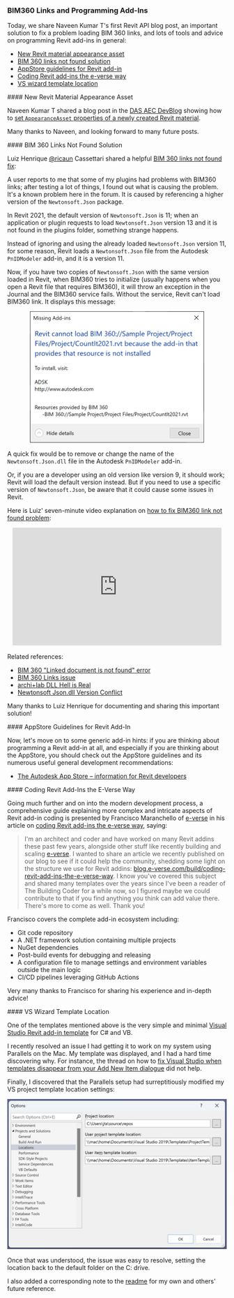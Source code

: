 <head>
<meta http-equiv="Content-Type" content="text/html; charset=utf-8">
<link rel="stylesheet" type="text/css" href="bc.css">
<script src="https://cdn.rawgit.com/google/code-prettify/master/loader/run_prettify.js" type="text/javascript"></script>
</head>

<!---

- Setting AppearanceAsset properties of newly created Revit Material
  https://adndevblog.typepad.com/aec/2022/10/setting-appearanceasset-properties-of-newly-created-revit-material.html

- BIM 360 Links Not Found - Fix
  https://forums.autodesk.com/t5/revit-api-forum/bim-360-links-not-found-fix/td-p/11463147

- programming an add-in?
  thinking about the AppStore?
  check out the AppStore guidelines and many useful general development recommendations
  [The Autodesk App Store &ndash; information for Revit developers](https://www.autodesk.com/developer-network/app-store/revit)

- vs templates
  did not help: https://kwilson.io/blog/fix-visual-studio-when-templates-disappear-from-your-add-new-item-dialogue/
  a/img/vs_2019_project_template_location.png
  https://github.com/jeremytammik/VisualStudioRevitAddinWizard/releases/tag/2023.0.0.0
  added note to readme

- Coding Revit add-ins: the e-verse way
  https://blog.e-verse.com/build/coding-revit-add-ins-the-e-verse-way
  > Hi Jeremy! Nice to "meet" you. I'm an architect/coder and have worked on many Revit addins these past few years, alongside other stuff like recently building and scaling e-verse (https://e-verse.com/). I wanted to share an article we recently published on our blog to see if it could help the community, shedding some light on the structure we use for Revit addins: https://blog.e-verse.com/build/coding-revit-add-ins-the-e-verse-way. I know you've covered this subject and shared many templates over the years since I've been a reader of The Building Coder for a while now, so I figured maybe we could contribute to that if you find anything you think can add value there. There's more to come as well. Thank you!
  linkedin conversation with Francisco Maranchello, COO at e-verse, Cordoba, Córdoba, Argentina

 twitter:

Solution for BIM 360 links not found, AppStore guidelines and coding Revit add-ins the e-verse way in the #RevitAPI @AutodeskForge @AutodeskRevit #bim #DynamoBim #ForgeDevCon https://autode.sk/addintips

An important solution to fix a problem loading BIM 360 links and lots of advice on programming Revit add-ins in general
&ndash; New Revit material appearance asset
&ndash; BIM 360 links not found solution
&ndash; AppStore guidelines for Revit add-in
&ndash; Coding Revit add-ins the e-verse way
&ndash; VS wizard template location...

linkedin:

#bim #DynamoBim #ForgeDevCon #Revit #API #IFC #SDK #AI #VisualStudio #Autodesk #AEC #adsk

the [Revit API discussion forum](http://forums.autodesk.com/t5/revit-api-forum/bd-p/160) thread

<center>
<img src="img/" alt="" title="" width="600" height=""/>
<p style="font-size: 80%; font-style:italic"></p>
</center>

<pre class="code">
</pre>

-->

### BIM360 Links and Programming Add-Ins

Today, we share Naveen Kumar T's first Revit API blog post, an important solution to fix a problem loading BIM 360 links, and lots of tools and advice on programming Revit add-ins in general:

- [New Revit material appearance asset](#2)
- [BIM 360 links not found solution](#3)
- [AppStore guidelines for Revit add-in](#4)
- [Coding Revit add-ins the e-verse way](#5)
- [VS wizard template location](#6)

####<a name="2"></a> New Revit Material Appearance Asset

Naveen Kumar T shared a blog post in
the [DAS AEC DevBlog](https://adndevblog.typepad.com/aec) showing
how to [set `AppearanceAsset` properties of a newly created Revit material](https://adndevblog.typepad.com/aec/2022/10/setting-appearanceasset-properties-of-newly-created-revit-material.html).

Many thanks to Naveen, and looking forward to many future posts.

####<a name="3"></a> BIM 360 Links Not Found Solution 

Luiz Henrique [@ricaun](https://github.com/ricaun) Cassettari shared a helpful 
[BIM 360 links not found fix](https://forums.autodesk.com/t5/revit-api-forum/bim-360-links-not-found-fix/td-p/11463147):

A user reports to me that some of my plugins had problems with BIM360 links; after testing a lot of things, I found out what is causing the problem. It's a known problem here in the forum. It is caused by referencing a higher version of the `Newtonsoft.Json` package.

In Revit 2021, the default version of `Newtonsoft.Json` is 11; when an application or plugin requests to load `Newtonsoft.Json` version 13 and it is not found in the plugins folder, something strange happens.

Instead of ignoring and using the already loaded `Newtonsoft.Json` version 11, for some reason, Revit loads a `Newtonsoft.Json` file from the Autodesk `PnIDModeler` add-in, and it is a version 11.

Now, if you have two copies of `Newtonsoft.Json` with the same version loaded in Revit, when BIM360 tries to initialize (usually happens when you open a Revit file that requires BIM360), it will throw an exception in the Journal and the BIM360 service fails. Without the service, Revit can't load BIM360 link. It displays this message:

<center>
<img src="img/ricaun_bim360_link_cannot_load.png" alt="Cannot load BIM360 link" title="Cannot load BIM360 link" width="400"/> <!-- 802 x 603 -->
</center>

A quick fix would be to remove or change the name of the `Newtonsoft.Json.dll` file in the Autodesk `PnIDModeler` add-in.

Or, if you are a developer using an old version like version 9, it should work; Revit will load the default version instead. But if you need to use a specific version of `Newtonsoft.Json`, be aware that it could cause some issues in Revit.

Here is Luiz' seven-minute video explanation 
on [how to fix BIM360 link not found problem](https://youtu.be/gNnZZjbBVlU):

<center>
<iframe width="480" height="270" src="https://www.youtube.com/embed/gNnZZjbBVlU" title="YouTube video player" frameborder="0" allow="accelerometer; autoplay; clipboard-write; encrypted-media; gyroscope; picture-in-picture" allowfullscreen></iframe>
</center>

Related references:

- [BIM 360 "Linked document is not found" error](https://forums.autodesk.com/t5/revit-api-forum/bim-360-quot-linked-document-is-not-found-quot-error/m-p/10638072)
- [BIM 360 Links issue](https://forums.autodesk.com/t5/revit-api-forum/bim-360-links-issue/m-p/10536461)
- [archi+lab DLL Hell is Real](https://archi-lab.net/dll-hell-is-real/)
- [Newtonsoft Json.dll Version Conflict](https://thebuildingcoder.typepad.com/blog/2022/02/getting-started-once-again.html#6)

Many thanks to Luiz Henrique for documenting and sharing this important solution!

####<a name="4"></a> AppStore Guidelines for Revit Add-In

Now, let's move on to some generic add-in hints:
if you are thinking about programming a Revit add-in at all, and especially if you are thinking about the AppStore, you should check out the AppStore guidelines and its numerous useful general development recommendations:

- [The Autodesk App Store &ndash; information for Revit developers](https://www.autodesk.com/developer-network/app-store/revit)

####<a name="5"></a> Coding Revit Add-Ins the E-Verse Way

Going much further and on into the modern development process, a comprehensive guide explaining more complex and intricate aspects of Revit add-in coding is presented by
Francisco Maranchello of [e-verse](https://e-verse.com) in his article
on [coding Revit add-ins the e-verse way](https://blog.e-verse.com/build/coding-revit-add-ins-the-e-verse-way), saying:

> I'm an architect and coder and have worked on many Revit addins these past few years, alongside other stuff like recently building and scaling [e-verse](https://e-verse.com/).
I wanted to share an article we recently published on our blog to see if it could help the community, shedding some light on the structure we use for Revit addins:
[blog.e-verse.com/build/coding-revit-add-ins-the-e-verse-way](https://blog.e-verse.com/build/coding-revit-add-ins-the-e-verse-way).
I know you've covered this subject and shared many templates over the years since I've been a reader of The Building Coder for a while now, so I figured maybe we could contribute to that if you find anything you think can add value there.
There's more to come as well.
Thank you!

Francisco covers the complete add-in ecosystem including:

- Git code repository
- A .NET framework solution containing multiple projects
- NuGet dependencies
- Post-build events for debugging and releasing 
- A configuration file to manage settings and environment variables outside the main logic
- CI/CD pipelines leveraging GitHub Actions

Very many thanks to Francisco for sharing his experience and in-depth advice!

####<a name="6"></a> VS Wizard Template Location

One of the templates mentioned above is the very simple and minimal
[Visual Studio Revit add-in template](https://github.com/jeremytammik/VisualStudioRevitAddinWizard) for
C# and VB.

I recently resolved an issue I had getting it to work on my system using Parallels on the Mac.
My template was displayed, and I had a hard time discovering why.
For instance, the thread
on how to [fix Visual Studio when templates disappear from your Add New Item dialogue](https://kwilson.io/blog/fix-visual-studio-when-templates-disappear-from-your-add-new-item-dialogue) did
not help.

Finally, I discovered that the Parallels setup had surreptitiously modified my VS project template location settings:

<center>
<img src="img/vs_2019_project_template_location.png" alt="Visual Studio project template location" title="Visual Studio project template location" width="600"/> <!-- 1276 x 870 -->
</center>

Once that was understood, the issue was easy to resolve, setting the location back to the default folder on the C: drive.

I also added a corresponding note to the [readme](https://github.com/jeremytammik/VisualStudioRevitAddinWizard#user-project-template-location) for
my own and others' future reference.
